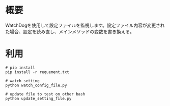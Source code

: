 # 概要
WatchDogを使用して設定ファイルを監視します。設定ファイル内容が変更された場合、設定を読み直し、メインメソッドの変数を書き換える。

# 利用
```
# pip install
pip install -r requement.txt

# watch setting
python watch_config_file.py
```

```
# update file to test on other bash
python update_setting_file.py
```
